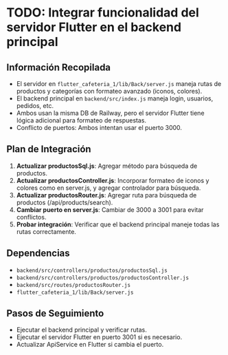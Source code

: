 # TODO: Integrar funcionalidad del servidor Flutter en el backend principal

## Información Recopilada
- El servidor en `flutter_cafeteria_1/lib/Back/server.js` maneja rutas de productos y categorías con formateo avanzado (iconos, colores).
- El backend principal en `backend/src/index.js` maneja login, usuarios, pedidos, etc.
- Ambos usan la misma DB de Railway, pero el servidor Flutter tiene lógica adicional para formateo de respuestas.
- Conflicto de puertos: Ambos intentan usar el puerto 3000.

## Plan de Integración
1. **Actualizar productosSql.js**: Agregar método para búsqueda de productos.
2. **Actualizar productosController.js**: Incorporar formateo de iconos y colores como en server.js, y agregar controlador para búsqueda.
3. **Actualizar productosRouter.js**: Agregar ruta para búsqueda de productos (/api/products/search).
4. **Cambiar puerto en server.js**: Cambiar de 3000 a 3001 para evitar conflictos.
5. **Probar integración**: Verificar que el backend principal maneje todas las rutas correctamente.

## Dependencias
- `backend/src/controllers/productos/productosSql.js`
- `backend/src/controllers/productos/productosController.js`
- `backend/src/routes/productosRouter.js`
- `flutter_cafeteria_1/lib/Back/server.js`

## Pasos de Seguimiento
- Ejecutar el backend principal y verificar rutas.
- Ejecutar el servidor Flutter en puerto 3001 si es necesario.
- Actualizar ApiService en Flutter si cambia el puerto.
